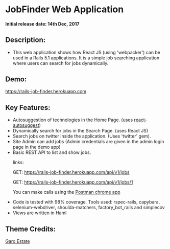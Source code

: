 # JobFinder Web Application

#### Initial release date: 14th Dec, 2017

## Description: 

* This web application shows how React JS (using 'webpacker') can be used in a Rails 5.1 applications. It is a simple job searching application where users can search for jobs dynamically. 

## Demo: 

https://rails-job-finder.herokuapp.com

## Key Features: 

* Autosuggestion of technologies in the Home Page. (uses [react-autosuggest](https://github.com/moroshko/react-autosuggest))
* Dynamically search for jobs in the Search Page. (uses React JS)
* Search jobs on twitter inside the application. (Uses 'twitter' gem). 
* Site Admin can add jobs (Admin credentials are given in the admin login page in the demo app)
* Basic REST API to list and show jobs.  

&nbsp;&nbsp;&nbsp;&nbsp;&nbsp; links:

&nbsp;&nbsp;&nbsp;&nbsp;&nbsp; GET: https://rails-job-finder.herokuapp.com/api/v1/jobs

&nbsp;&nbsp;&nbsp;&nbsp;&nbsp; GET: https://rails-job-finder.herokuapp.com/api/v1/jobs/1

&nbsp;&nbsp;&nbsp;&nbsp;&nbsp; You can make calls using the [Postman chrome app](https://chrome.google.com/webstore/detail/postman/fhbjgbiflinjbdggehcddcbncdddomop?hl=en)

* Code is tested with 98% coverage. Tools used: rspec-rails, capybara, selenium-webdriver, shoulda-matchers, factory_bot_rails and simplecov 
* Views are written in Haml


## Theme Credits:

[Garo Estate](https://technext.github.io/garo-estate/)


